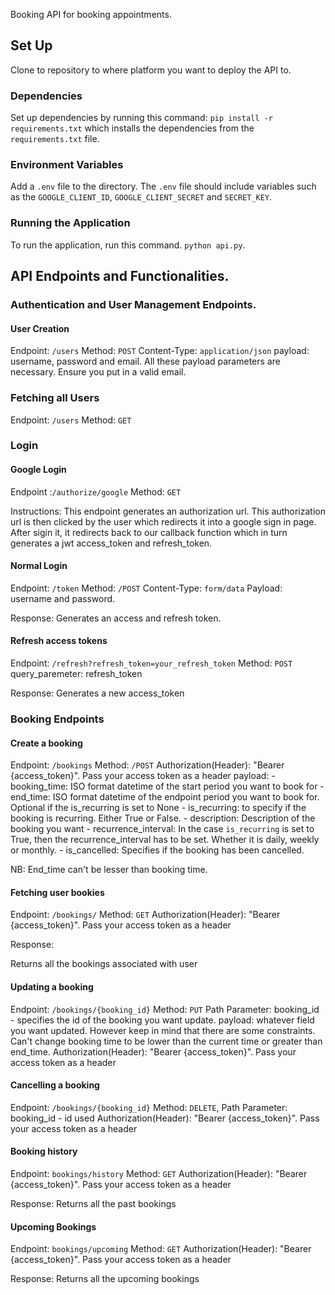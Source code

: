 Booking API for booking appointments. 

## Set Up

Clone to repository to where platform you want to deploy the API to. 

### Dependencies
Set up dependencies by running this command: `pip install -r requirements.txt` which installs the dependencies from the `requirements.txt` file. 

### Environment Variables
Add a `.env` file to the directory. 
The `.env` file should include variables such as the `GOOGLE_CLIENT_ID`, `GOOGLE_CLIENT_SECRET` and `SECRET_KEY`. 

### Running the Application

To run the application, run this command. `python api.py`. 


## API Endpoints and Functionalities. 

### Authentication and User Management Endpoints.

#### User Creation
Endpoint: `/users`
Method: `POST`
Content-Type: `application/json`
payload: username, password and email. All these payload parameters are necessary. Ensure you put in a valid email. 

### Fetching all Users
Endpoint: `/users`
Method: `GET`

### Login

#### Google Login
Endpoint :`/authorize/google`
Method: `GET`

Instructions: 
This endpoint generates an authorization url. This authorization url is then clicked by the user which redirects it into a google sign in page. 
After sigin it, it redirects back to our callback function which in turn generates a jwt access_token and refresh_token. 


#### Normal Login
Endpoint: `/token`
Method: `/POST`
Content-Type: `form/data`
Payload: username and password.

Response: Generates an access and refresh token. 

#### Refresh access tokens
Endpoint: `/refresh?refresh_token=your_refresh_token`
Method: `POST`
query_paremeter: refresh_token

Response: Generates a new access_token


### Booking Endpoints

#### Create a booking
Endpoint: `/bookings`
Method: `/POST`
Authorization(Header): "Bearer {access_token}". Pass your access token as a header
payload:
      - booking_time: ISO format datetime of the start period you want to book for
      - end_time: ISO format datetime of the endpoint period you want to book for. Optional if the is_recurring is set to None
      - is_recurring: to specify if the booking is recurring. Either True or False.
      - description: Description of the booking you want
      - recurrence_interval: In the case `is_recurring` is set to True, then the recurrence_interval has to be set. Whether it is daily, weekly or monthly. 
      - is_cancelled: Specifies if the booking has been cancelled.


NB: End_time can't be lesser than booking time. 

#### Fetching user bookies
Endpoint: `/bookings/`
Method: `GET`
Authorization(Header): "Bearer {access_token}". Pass your access token as a header

Response:

Returns all the bookings associated with user


#### Updating a booking
Endpoint: `/bookings/{booking_id}`
Method: `PUT`
Path Parameter: booking_id - specifies the id of the booking you want update. 
payload: whatever field you want updated. However keep in mind that there are some constraints. Can't change booking time to be lower than the current time or greater than end_time.
Authorization(Header): "Bearer {access_token}". Pass your access token as a header

#### Cancelling a booking

Endpoint: `/bookings/{booking_id}`
Method: `DELETE`,
Path Parameter: booking_id - id used
Authorization(Header): "Bearer {access_token}". Pass your access token as a header

#### Booking history

Endpoint: `bookings/history`
Method: `GET`
Authorization(Header): "Bearer {access_token}". Pass your access token as a header

Response: Returns all the past bookings

#### Upcoming Bookings
Endpoint: `bookings/upcoming`
Method: `GET`
Authorization(Header): "Bearer {access_token}". Pass your access token as a header

Response: Returns all the upcoming bookings
